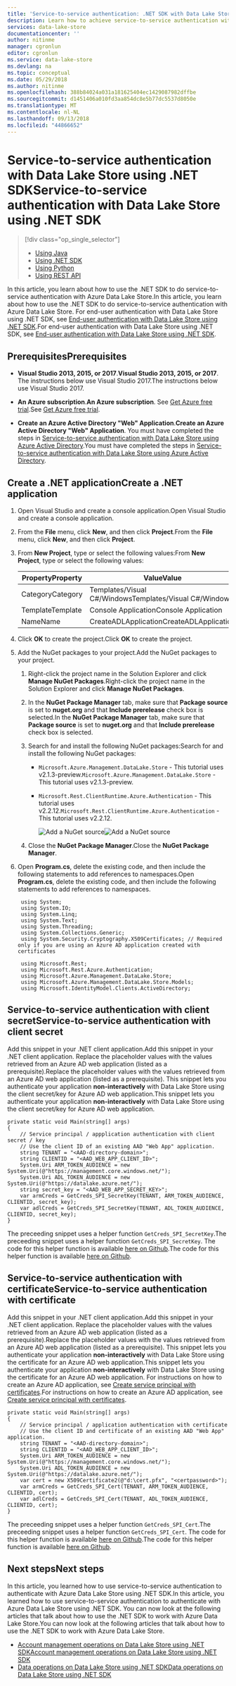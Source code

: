 ```yaml
---
title: 'Service-to-service authentication: .NET SDK with Data Lake Store using Azure Active Directory | Microsoft Docs'
description: Learn how to achieve service-to-service authentication with Data Lake Store using Azure Active Directory using .NET SDK
services: data-lake-store
documentationcenter: ''
author: nitinme
manager: cgronlun
editor: cgronlun
ms.service: data-lake-store
ms.devlang: na
ms.topic: conceptual
ms.date: 05/29/2018
ms.author: nitinme
ms.openlocfilehash: 388b84024a031a181625404ec1429087982dffbe
ms.sourcegitcommit: d1451406a010fd3aa854dc8e5b77dc5537d8050e
ms.translationtype: MT
ms.contentlocale: nl-NL
ms.lasthandoff: 09/13/2018
ms.locfileid: "44866652"
---
```

# <a name="service-to-service-authentication-with-data-lake-store-using-net-sdk"></a><span data-ttu-id="611d6-103">Service-to-service authentication with Data Lake Store using .NET SDK</span><span class="sxs-lookup"><span data-stu-id="611d6-103">Service-to-service authentication with Data Lake Store using .NET SDK</span></span>
> [!div class="op_single_selector"]
> * [Using Java](data-lake-store-service-to-service-authenticate-java.md)
> * [Using .NET SDK](data-lake-store-service-to-service-authenticate-net-sdk.md)
> * [Using Python](data-lake-store-service-to-service-authenticate-python.md)
> * [Using REST API](data-lake-store-service-to-service-authenticate-rest-api.md)
> 
>  

<span data-ttu-id="611d6-108">In this article, you learn about how to use the .NET SDK to do service-to-service authentication with Azure Data Lake Store.</span><span class="sxs-lookup"><span data-stu-id="611d6-108">In this article, you learn about how to use the .NET SDK to do service-to-service authentication with Azure Data Lake Store.</span></span> <span data-ttu-id="611d6-109">For end-user authentication with Data Lake Store using .NET SDK, see [End-user authentication with Data Lake Store using .NET SDK](data-lake-store-end-user-authenticate-net-sdk.md).</span><span class="sxs-lookup"><span data-stu-id="611d6-109">For end-user authentication with Data Lake Store using .NET SDK, see [End-user authentication with Data Lake Store using .NET SDK](data-lake-store-end-user-authenticate-net-sdk.md).</span></span>


## <a name="prerequisites"></a><span data-ttu-id="611d6-110">Prerequisites</span><span class="sxs-lookup"><span data-stu-id="611d6-110">Prerequisites</span></span>
* <span data-ttu-id="611d6-111">**Visual Studio 2013, 2015, or 2017**.</span><span class="sxs-lookup"><span data-stu-id="611d6-111">**Visual Studio 2013, 2015, or 2017**.</span></span> <span data-ttu-id="611d6-112">The instructions below use Visual Studio 2017.</span><span class="sxs-lookup"><span data-stu-id="611d6-112">The instructions below use Visual Studio 2017.</span></span>

* <span data-ttu-id="611d6-113">**An Azure subscription**.</span><span class="sxs-lookup"><span data-stu-id="611d6-113">**An Azure subscription**.</span></span> <span data-ttu-id="611d6-114">See [Get Azure free trial](https://azure.microsoft.com/pricing/free-trial/).</span><span class="sxs-lookup"><span data-stu-id="611d6-114">See [Get Azure free trial](https://azure.microsoft.com/pricing/free-trial/).</span></span>

* <span data-ttu-id="611d6-115">**Create an Azure Active Directory "Web" Application**.</span><span class="sxs-lookup"><span data-stu-id="611d6-115">**Create an Azure Active Directory "Web" Application**.</span></span> <span data-ttu-id="611d6-116">You must have completed the steps in [Service-to-service authentication with Data Lake Store using Azure Active Directory](data-lake-store-service-to-service-authenticate-using-active-directory.md).</span><span class="sxs-lookup"><span data-stu-id="611d6-116">You must have completed the steps in [Service-to-service authentication with Data Lake Store using Azure Active Directory](data-lake-store-service-to-service-authenticate-using-active-directory.md).</span></span>

## <a name="create-a-net-application"></a><span data-ttu-id="611d6-117">Create a .NET application</span><span class="sxs-lookup"><span data-stu-id="611d6-117">Create a .NET application</span></span>
1. <span data-ttu-id="611d6-118">Open Visual Studio and create a console application.</span><span class="sxs-lookup"><span data-stu-id="611d6-118">Open Visual Studio and create a console application.</span></span>
2. <span data-ttu-id="611d6-119">From the **File** menu, click **New**, and then click **Project**.</span><span class="sxs-lookup"><span data-stu-id="611d6-119">From the **File** menu, click **New**, and then click **Project**.</span></span>
3. <span data-ttu-id="611d6-120">From **New Project**, type or select the following values:</span><span class="sxs-lookup"><span data-stu-id="611d6-120">From **New Project**, type or select the following values:</span></span>

   | <span data-ttu-id="611d6-121">Property</span><span class="sxs-lookup"><span data-stu-id="611d6-121">Property</span></span> | <span data-ttu-id="611d6-122">Value</span><span class="sxs-lookup"><span data-stu-id="611d6-122">Value</span></span> |
   | --- | --- |
   | <span data-ttu-id="611d6-123">Category</span><span class="sxs-lookup"><span data-stu-id="611d6-123">Category</span></span> |<span data-ttu-id="611d6-124">Templates/Visual C#/Windows</span><span class="sxs-lookup"><span data-stu-id="611d6-124">Templates/Visual C#/Windows</span></span> |
   | <span data-ttu-id="611d6-125">Template</span><span class="sxs-lookup"><span data-stu-id="611d6-125">Template</span></span> |<span data-ttu-id="611d6-126">Console Application</span><span class="sxs-lookup"><span data-stu-id="611d6-126">Console Application</span></span> |
   | <span data-ttu-id="611d6-127">Name</span><span class="sxs-lookup"><span data-stu-id="611d6-127">Name</span></span> |<span data-ttu-id="611d6-128">CreateADLApplication</span><span class="sxs-lookup"><span data-stu-id="611d6-128">CreateADLApplication</span></span> |
4. <span data-ttu-id="611d6-129">Click **OK** to create the project.</span><span class="sxs-lookup"><span data-stu-id="611d6-129">Click **OK** to create the project.</span></span>

5. <span data-ttu-id="611d6-130">Add the NuGet packages to your project.</span><span class="sxs-lookup"><span data-stu-id="611d6-130">Add the NuGet packages to your project.</span></span>

   1. <span data-ttu-id="611d6-131">Right-click the project name in the Solution Explorer and click **Manage NuGet Packages**.</span><span class="sxs-lookup"><span data-stu-id="611d6-131">Right-click the project name in the Solution Explorer and click **Manage NuGet Packages**.</span></span>
   2. <span data-ttu-id="611d6-132">In the **NuGet Package Manager** tab, make sure that **Package source** is set to **nuget.org** and that **Include prerelease** check box is selected.</span><span class="sxs-lookup"><span data-stu-id="611d6-132">In the **NuGet Package Manager** tab, make sure that **Package source** is set to **nuget.org** and that **Include prerelease** check box is selected.</span></span>
   3. <span data-ttu-id="611d6-133">Search for and install the following NuGet packages:</span><span class="sxs-lookup"><span data-stu-id="611d6-133">Search for and install the following NuGet packages:</span></span>

      * <span data-ttu-id="611d6-134">`Microsoft.Azure.Management.DataLake.Store` - This tutorial uses v2.1.3-preview.</span><span class="sxs-lookup"><span data-stu-id="611d6-134">`Microsoft.Azure.Management.DataLake.Store` - This tutorial uses v2.1.3-preview.</span></span>
      * <span data-ttu-id="611d6-135">`Microsoft.Rest.ClientRuntime.Azure.Authentication` - This tutorial uses v2.2.12.</span><span class="sxs-lookup"><span data-stu-id="611d6-135">`Microsoft.Rest.ClientRuntime.Azure.Authentication` - This tutorial uses v2.2.12.</span></span>

        <span data-ttu-id="611d6-136">![Add a NuGet source](./media/data-lake-store-get-started-net-sdk/data-lake-store-install-nuget-package.png "Create a new Azure Data Lake account")</span><span class="sxs-lookup"><span data-stu-id="611d6-136">![Add a NuGet source](./media/data-lake-store-get-started-net-sdk/data-lake-store-install-nuget-package.png "Create a new Azure Data Lake account")</span></span>
   4. <span data-ttu-id="611d6-137">Close the **NuGet Package Manager**.</span><span class="sxs-lookup"><span data-stu-id="611d6-137">Close the **NuGet Package Manager**.</span></span>

6. <span data-ttu-id="611d6-138">Open **Program.cs**, delete the existing code, and then include the following statements to add references to namespaces.</span><span class="sxs-lookup"><span data-stu-id="611d6-138">Open **Program.cs**, delete the existing code, and then include the following statements to add references to namespaces.</span></span>

        using System;
        using System.IO;
        using System.Linq;
        using System.Text;
        using System.Threading;
        using System.Collections.Generic;
        using System.Security.Cryptography.X509Certificates; // Required only if you are using an Azure AD application created with certificates
                
        using Microsoft.Rest;
        using Microsoft.Rest.Azure.Authentication;
        using Microsoft.Azure.Management.DataLake.Store;
        using Microsoft.Azure.Management.DataLake.Store.Models;
        using Microsoft.IdentityModel.Clients.ActiveDirectory;

## <a name="service-to-service-authentication-with-client-secret"></a><span data-ttu-id="611d6-139">Service-to-service authentication with client secret</span><span class="sxs-lookup"><span data-stu-id="611d6-139">Service-to-service authentication with client secret</span></span>
<span data-ttu-id="611d6-140">Add this snippet in your .NET client application.</span><span class="sxs-lookup"><span data-stu-id="611d6-140">Add this snippet in your .NET client application.</span></span> <span data-ttu-id="611d6-141">Replace the placeholder values with the values retrieved from an Azure AD web application (listed as a prerequisite).</span><span class="sxs-lookup"><span data-stu-id="611d6-141">Replace the placeholder values with the values retrieved from an Azure AD web application (listed as a prerequisite).</span></span>  <span data-ttu-id="611d6-142">This snippet lets you authenticate your application **non-interactively** with Data Lake Store using the client secret/key for Azure AD web application.</span><span class="sxs-lookup"><span data-stu-id="611d6-142">This snippet lets you authenticate your application **non-interactively** with Data Lake Store using the client secret/key for Azure AD web application.</span></span> 

    private static void Main(string[] args)
    {    
        // Service principal / appplication authentication with client secret / key
        // Use the client ID of an existing AAD "Web App" application.
        string TENANT = "<AAD-directory-domain>";
        string CLIENTID = "<AAD_WEB_APP_CLIENT_ID>";
        System.Uri ARM_TOKEN_AUDIENCE = new System.Uri(@"https://management.core.windows.net/");
        System.Uri ADL_TOKEN_AUDIENCE = new System.Uri(@"https://datalake.azure.net/");
        string secret_key = "<AAD_WEB_APP_SECRET_KEY>";
        var armCreds = GetCreds_SPI_SecretKey(TENANT, ARM_TOKEN_AUDIENCE, CLIENTID, secret_key);
        var adlCreds = GetCreds_SPI_SecretKey(TENANT, ADL_TOKEN_AUDIENCE, CLIENTID, secret_key);
    }

<span data-ttu-id="611d6-143">The preceeding snippet uses a helper function `GetCreds_SPI_SecretKey`.</span><span class="sxs-lookup"><span data-stu-id="611d6-143">The preceeding snippet uses a helper function `GetCreds_SPI_SecretKey`.</span></span> <span data-ttu-id="611d6-144">The code for this helper function is available [here on Github](https://github.com/Azure-Samples/data-lake-analytics-dotnet-auth-options#getcreds_spi_secretkey).</span><span class="sxs-lookup"><span data-stu-id="611d6-144">The code for this helper function is available [here on Github](https://github.com/Azure-Samples/data-lake-analytics-dotnet-auth-options#getcreds_spi_secretkey).</span></span>

## <a name="service-to-service-authentication-with-certificate"></a><span data-ttu-id="611d6-145">Service-to-service authentication with certificate</span><span class="sxs-lookup"><span data-stu-id="611d6-145">Service-to-service authentication with certificate</span></span>

<span data-ttu-id="611d6-146">Add this snippet in your .NET client application.</span><span class="sxs-lookup"><span data-stu-id="611d6-146">Add this snippet in your .NET client application.</span></span> <span data-ttu-id="611d6-147">Replace the placeholder values with the values retrieved from an Azure AD web application (listed as a prerequisite).</span><span class="sxs-lookup"><span data-stu-id="611d6-147">Replace the placeholder values with the values retrieved from an Azure AD web application (listed as a prerequisite).</span></span> <span data-ttu-id="611d6-148">This snippet lets you authenticate your application **non-interactively** with Data Lake Store using the certificate for an Azure AD web application.</span><span class="sxs-lookup"><span data-stu-id="611d6-148">This snippet lets you authenticate your application **non-interactively** with Data Lake Store using the certificate for an Azure AD web application.</span></span> <span data-ttu-id="611d6-149">For instructions on how to create an Azure AD application, see [Create service principal with certificates](../azure-resource-manager/resource-group-authenticate-service-principal.md#create-service-principal-with-self-signed-certificate).</span><span class="sxs-lookup"><span data-stu-id="611d6-149">For instructions on how to create an Azure AD application, see [Create service principal with certificates](../azure-resource-manager/resource-group-authenticate-service-principal.md#create-service-principal-with-self-signed-certificate).</span></span>

    
    private static void Main(string[] args)
    {
        // Service principal / application authentication with certificate
        // Use the client ID and certificate of an existing AAD "Web App" application.
        string TENANT = "<AAD-directory-domain>";
        string CLIENTID = "<AAD_WEB_APP_CLIENT_ID>";
        System.Uri ARM_TOKEN_AUDIENCE = new System.Uri(@"https://management.core.windows.net/");
        System.Uri ADL_TOKEN_AUDIENCE = new System.Uri(@"https://datalake.azure.net/");
        var cert = new X509Certificate2(@"d:\cert.pfx", "<certpassword>");
        var armCreds = GetCreds_SPI_Cert(TENANT, ARM_TOKEN_AUDIENCE, CLIENTID, cert);
        var adlCreds = GetCreds_SPI_Cert(TENANT, ADL_TOKEN_AUDIENCE, CLIENTID, cert);
    }

<span data-ttu-id="611d6-150">The preceeding snippet uses a helper function `GetCreds_SPI_Cert`.</span><span class="sxs-lookup"><span data-stu-id="611d6-150">The preceeding snippet uses a helper function `GetCreds_SPI_Cert`.</span></span> <span data-ttu-id="611d6-151">The code for this helper function is available [here on Github](https://github.com/Azure-Samples/data-lake-analytics-dotnet-auth-options#getcreds_spi_cert).</span><span class="sxs-lookup"><span data-stu-id="611d6-151">The code for this helper function is available [here on Github](https://github.com/Azure-Samples/data-lake-analytics-dotnet-auth-options#getcreds_spi_cert).</span></span>

## <a name="next-steps"></a><span data-ttu-id="611d6-152">Next steps</span><span class="sxs-lookup"><span data-stu-id="611d6-152">Next steps</span></span>
<span data-ttu-id="611d6-153">In this article, you learned how to use service-to-service authentication to authenticate with Azure Data Lake Store using .NET SDK.</span><span class="sxs-lookup"><span data-stu-id="611d6-153">In this article, you learned how to use service-to-service authentication to authenticate with Azure Data Lake Store using .NET SDK.</span></span> <span data-ttu-id="611d6-154">You can now look at the following articles that talk about how to use the .NET SDK to work with Azure Data Lake Store.</span><span class="sxs-lookup"><span data-stu-id="611d6-154">You can now look at the following articles that talk about how to use the .NET SDK to work with Azure Data Lake Store.</span></span>

* [<span data-ttu-id="611d6-155">Account management operations on Data Lake Store using .NET SDK</span><span class="sxs-lookup"><span data-stu-id="611d6-155">Account management operations on Data Lake Store using .NET SDK</span></span>](data-lake-store-get-started-net-sdk.md)
* [<span data-ttu-id="611d6-156">Data operations on Data Lake Store using .NET SDK</span><span class="sxs-lookup"><span data-stu-id="611d6-156">Data operations on Data Lake Store using .NET SDK</span></span>](data-lake-store-data-operations-net-sdk.md)


